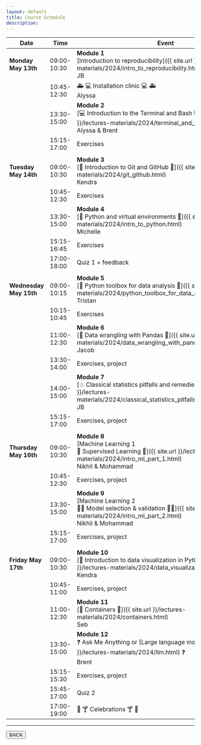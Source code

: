 ```yaml
---
layout: default
title: Course Schedule
description:
---
```


<!-- 🔶 TO be announced 🔶 -->

| Date                   | Time        | Event                                                                                                                                                                  |
| ---------------------- | ----------- | ---------------------------------------------------------------------------------------------------------------------------------------------------------------------- |
| **Monday May 13th**    | 09:00-10:30 | **Module 1** <br> [Introduction to reproducibility]({{ site.url }}/lectures-materials/2024/intro_to_reproducibility.html) <br> JB                                      |
|                        | 10:45-12:30 | 🚑 💻 Installation clinic 💻 🚑 <br> Alyssa                                                                                                                            |
|                        | 13:30-15:00 | **Module 2** <br> [💻 Introduction to the Terminal and Bash 💻]({{ site.url }}/lectures-materials/2024/terminal_and_bash.html) <br> Alyssa & Brent                     |
|                        | 15:15-17:00 | Exercises <br>                                                                                                                                                         |
|                        |             |                                                                                                                                                                        |
| **Tuesday May 14th**   | 09:00-10:30 | **Module 3** <br> [🌳 Introduction to Git and GitHub 🌳]({{ site.url }}/lectures-materials/2024/git_github.html) <br> Kendra                                           |
|                        | 10:45-12:30 | Exercises <br>                                                                                                                                                         |
|                        | 13:30-15:00 | **Module 4** <br> [🐍 Python and virtual environments 🐍]({{ site.url }}/lectures-materials/2024/intro_to_python.html) <br> Michelle                                   |
|                        | 15:15-16:45 | Exercises <br>                                                                                                                                                         |
|                        | 17:00-18:00 | Quiz 1 + feedback <br>                                                                                                                                                 |
|                        |             |                                                                                                                                                                        |
| **Wednesday May 15th** | 09:00-10:15 | **Module 5** <br> [🐍 Python toolbox for data analysis 🐍]({{ site.url }}/lectures-materials/2024/python_toolbox_for_data_analysis.html) <br> Tristan                  |
|                        | 10:15-10:45 | Exercises <br>                                                                                                                                                         |
|                        | 11:00-12:30 | **Module 6** <br> [🐼 Data wrangling with Pandas 🐼]({{ site.url }}/lectures-materials/2024/data_wrangling_with_pandas.html) <br> Jacob                                |
|                        | 13:30-14:00 | Exercises, project <br>                                                                                                                                                |
|                        | 14:00-15:00 | **Module 7** <br> [💥 Classical statistics pitfalls and remedies 💊]({{ site.url }}/lectures-materials/2024/classical_statistics_pitfalls_and_remedies.html) <br> JB   |
|                        | 15:15-17:00 | Exercises, project <br>                                                                                                                                                |
|                        |             |                                                                                                                                                                        |
| **Thursday May 16th**  | 09:00-10:30 | **Module 8** <br> [Machine Learning 1 <br> 🤖 Supervised Learning 📖]({{ site.url }}/lectures-materials/2024/intro_ml_part_1.html) <br> Nikhil & Mohammad              |
|                        | 10:45-12:30 | Exercises, project <br>                                                                                                                                                |
|                        | 13:30-15:00 | **Module 9** <br> [Machine Learning 2 <br> 🤖🤖 Model selection & validation 📖📖]({{ site.url }}/lectures-materials/2024/intro_ml_part_2.html) <br> Nikhil & Mohammad |
|                        | 15:15-17:00 | Exercises, project <br>                                                                                                                                                |
|                        |             |                                                                                                                                                                        |
| **Friday May 17th**    | 09:00-10:30 | **Module 10** <br> [👀 Introduction to data visualization in Python 🐍]({{ site.url }}/lectures-materials/2024/data_visualization_in_python.html) <br> Kendra          |
|                        | 10:45-11:00 | Exercises, project <br>                                                                                                                                                |
|                        | 11:00-12:30 | **Module 11** <br> [🐋 Containers 🐋]({{ site.url }}/lectures-materials/2024/containers.html) <br> Seb                                                                 |
|                        | 13:30-15:00 | **Module 12** <br> ❓ Ask Me Anything or [Large language models]({{ site.url }}/lectures-materials/2024/llm.html) ❓ <br> Brent                                        |
|                        | 15:15-15:30 | Exercises, project <br>                                                                                                                                                |
|                        | 15:45-17:00 | Quiz 2 <br>                                                                                                                                                            |
|                        | 17:00-19:00 | 🥳 🍸 Celebrations 🍸 🥳 <br>                                                                                                                                          |

---

<a href="{{ site.url }}"><button>BACK</button></a>
